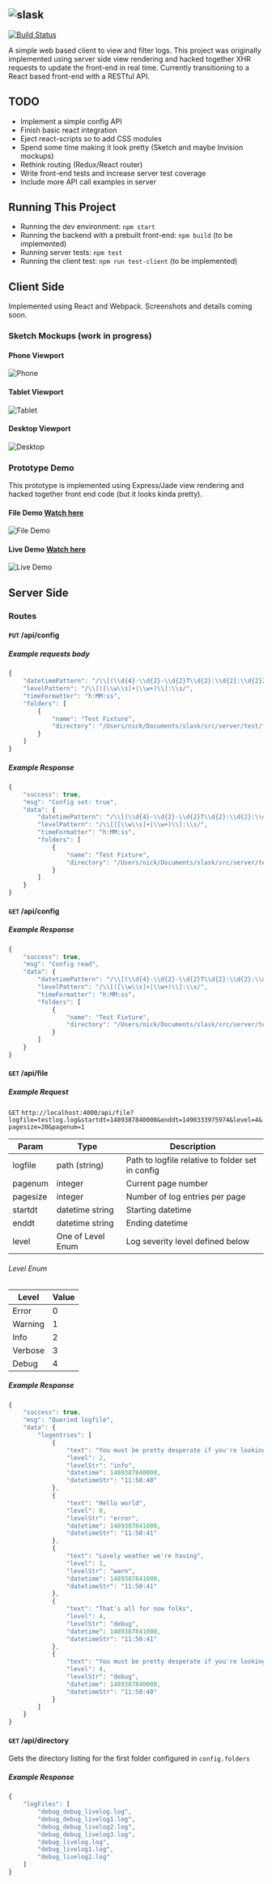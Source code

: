 ![slask](/images/slask.png)
---
[![Build Status](https://travis-ci.org/nvandoorn/slask.svg?branch=master)](https://travis-ci.org/nvandoorn/slask)

A simple web based client to view and filter logs. This project was originally implemented using server side view rendering and hacked together XHR requests to update the front-end in real time. Currently transitioning to a React based front-end with a RESTful API.

## TODO
- Implement a simple config API
- Finish basic react integration
- Eject react-scripts so to add CSS modules
- Spend some time making it look pretty (Sketch and maybe Invision mockups)
- Rethink routing (Redux/React router)
- Write front-end tests and increase server test coverage
- Include more API call examples in server

## Running This Project
- Running the dev environment: `npm start`
- Running the backend with a prebuilt front-end: `npm build` (to be implemented)
- Running server tests: `npm test`
- Running the client test: `npm run test-client` (to be implemented)

## Client Side
Implemented using React and Webpack. Screenshots and details coming soon.

### Sketch Mockups (work in progress)

#### Phone Viewport
![Phone](/mockup/phone.png?raw=true&dt=18  "Phone")

#### Tablet Viewport
![Tablet](/mockup/tablet.png?raw=true&dt=18  "Tablet")

#### Desktop Viewport
![Desktop](/mockup/desktop.png?raw=true&dt=18 "Desktop")

### Prototype Demo
This prototype is implemented using Express/Jade view rendering and hacked together front end code (but it looks kinda pretty).

#### File Demo [Watch here](https://www.youtube.com/watch?v=JDvBDKce0lI)
![File Demo](/images/file.png?raw=true "File Demo")


#### Live Demo [Watch here](https://www.youtube.com/watch?v=iQANjRNFcqE)
![Live Demo](/images/live.png?raw=true "Live Demo")

## Server Side

### Routes

#### `PUT` /api/config

##### Example requests body
```javascript
{
	"datetimePattern": "/\\[(\\d{4}-\\d{2}-\\d{2}T\\d{2}:\\d{2}:\\d{2}Z)\\]/",
	"levelPattern": "/\\[([\\w\\s]+|\\w+)\\]:\\s/",
	"timeFormatter": "h:MM:ss",
	"folders": [
		{
			"name": "Test Fixture",
			"directory": "/Users/nick/Documents/slask/src/server/test/fixtures"
		}
	]
}
```

##### Example Response
```javascript
{
	"success": true,
	"msg": "Config set: true",
	"data": {
		"datetimePattern": "/\\[(\\d{4}-\\d{2}-\\d{2}T\\d{2}:\\d{2}:\\d{2}Z)\\]/",
		"levelPattern": "/\\[([\\w\\s]+|\\w+)\\]:\\s/",
		"timeFormatter": "h:MM:ss",
		"folders": [
			{
				"name": "Test Fixture",
				"directory": "/Users/nick/Documents/slask/src/server/test/fixtures"
			}
		]
	}
}
```

#### `GET` /api/config

##### Example Response
```javascript
{
	"success": true,
	"msg": "Config read",
	"data": {
		"datetimePattern": "/\\[(\\d{4}-\\d{2}-\\d{2}T\\d{2}:\\d{2}:\\d{2}Z)\\]/",
		"levelPattern": "/\\[([\\w\\s]+|\\w+)\\]:\\s/",
		"timeFormatter": "h:MM:ss",
		"folders": [
			{
				"name": "Test Fixture",
				"directory": "/Users/nick/Documents/slask/src/server/test/fixtures"
			}
		]
	}
}
```
#### `GET` /api/file

##### Example Request

`GET` `http://localhost:4000/api/file?logfile=testlog.log&startdt=1489387840000&enddt=1490333975974&level=4&pagesize=20&pagenum=1`

|  Param   |       Type        |                   Description                    |
| -------- | ----------------- | ------------------------------------------------ |
| logfile  | path (string)     | Path to logfile relative to folder set in config |
| pagenum  | integer           | Current page number                             |
| pagesize | integer           | Number of log entries per page                   |
| startdt  | datetime string   | Starting datetime                                |
| enddt    | datetime string   | Ending datetime                                  |
| level    | One of Level Enum | Log severity level defined below                 |

###### Level Enum

|  Level  | Value |
| ------- | ----- |
| Error   | 0     |
| Warning | 1     |
| Info    | 2     |
| Verbose | 3     |
| Debug   | 4     |

##### Example Response
```javascript
{
	"success": true,
	"msg": "Queried logfile",
	"data": {
		"logentries": [
			{
				"text": "You must be pretty desperate if you're looking at the logs",
				"level": 2,
				"levelStr": "info",
				"datetime": 1489387840000,
				"datetimeStr": "11:50:40"
			},
			{
				"text": "Hello world",
				"level": 0,
				"levelStr": "error",
				"datetime": 1489387841000,
				"datetimeStr": "11:50:41"
			},
			{
				"text": "Lovely weather we're having",
				"level": 1,
				"levelStr": "warn",
				"datetime": 1489387841000,
				"datetimeStr": "11:50:41"
			},
			{
				"text": "That's all for now folks",
				"level": 4,
				"levelStr": "debug",
				"datetime": 1489387841000,
				"datetimeStr": "11:50:41"
			},
			{
				"text": "You must be pretty desperate if you're looking at the logs",
				"level": 4,
				"levelStr": "debug",
				"datetime": 1489387840000,
				"datetimeStr": "11:50:40"
			}
		]
	}
}
```

#### `GET` /api/directory

Gets the directory listing for the first folder configured in `config.folders`

##### Example Response
```javascript
{
	"logFiles": [
		"debug_debug_livelog.log",
		"debug_debug_livelog1.log",
		"debug_debug_livelog2.log",
		"debug_debug_livelog3.log",
		"debug_livelog.log",
		"debug_livelog1.log",
		"debug_livelog2.log"
	]
}
```
